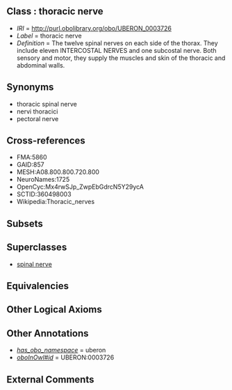 
## Class : thoracic nerve

 * *IRI* = http://purl.obolibrary.org/obo/UBERON_0003726
 * *Label* = thoracic nerve
 * *Definition* = The twelve spinal nerves on each side of the thorax. They include eleven INTERCOSTAL NERVES and one subcostal nerve. Both sensory and motor, they supply the muscles and skin of the thoracic and abdominal walls.

## Synonyms

 * thoracic spinal nerve
 * nervi thoracici
 * pectoral nerve

## Cross-references

 * FMA:5860
 * GAID:857
 * MESH:A08.800.800.720.800
 * NeuroNames:1725
 * OpenCyc:Mx4rwSJp_ZwpEbGdrcN5Y29ycA
 * SCTID:360498003
 * Wikipedia:Thoracic_nerves

## Subsets


## Superclasses

 * [spinal nerve](../../UBERON/80/UBERON_0001780.md)

## Equivalencies


## Other Logical Axioms


## Other Annotations

 * *[has_obo_namespace](../../ce/oboInOwl#hasOBONamespace.md)* = uberon
 * *[oboInOwl#id](../../id/oboInOwl#id.md)* = UBERON:0003726

## External Comments

